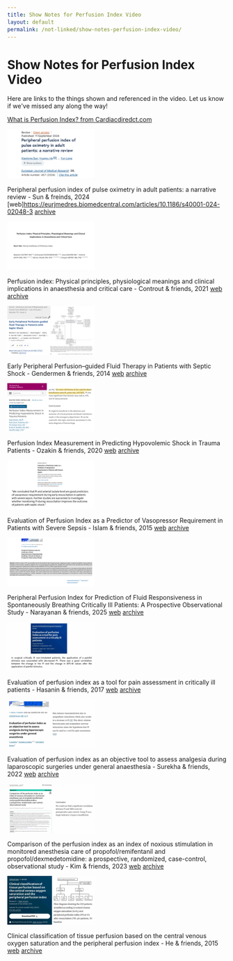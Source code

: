 ```yaml
---
title: Show Notes for Perfusion Index Video
layout: default
permalink: /not-linked/show-notes-perfusion-index-video/
---
```


# Show Notes for Perfusion Index Video

Here are links to the things shown and referenced in the video.  Let us know if we've missed any along the way!

[What is Perfusion Index? from Cardiacdiredct.com](https://www.cardiacdirect.com/what-is-perfusion-index-in-a-pulse-oximeter/#whatisperfusionindex)

<img src="https://raw.githubusercontent.com/rykerrmedical/website-files/main/images/show-notes-perfusion-index-video/1-sun-2024.jpeg" alt="edapp cert example" width="200"/>

Peripheral perfusion index of pulse oximetry in adult patients: a narrative review - Sun & freinds, 2024 [web]https://eurjmedres.biomedcentral.com/articles/10.1186/s40001-024-02048-3 [archive](https://archive.org/details/perfusion-index-video/1-sun-2024)

<img src="https://raw.githubusercontent.com/rykerrmedical/website-files/main/images/show-notes-perfusion-index-video/2-countrot-2021.jpeg" alt="edapp cert example" width="200"/>

Perfusion index: Physical principles, physiological meanings and clinical implications in anaesthesia and critical care - Controut & friends, 2021 [web](https://www.sciencedirect.com/science/article/abs/pii/S2352556821001685) [archive](https://archive.org/details/perfusion-index-video/2-countrot-2021)

<img src="https://raw.githubusercontent.com/rykerrmedical/website-files/main/images/show-notes-perfusion-index-video/3-genderen-2015.jpeg" alt="edapp cert example" width="200"/>

Early Peripheral Perfusion–guided Fluid Therapy in Patients with Septic Shock - Gendermen & friends, 2014 [web](https://www.atsjournals.org/doi/10.1164/rccm.201408-1575LE) [archive](https://archive.org/details/perfusion-index-video/3-genderen-2015)

<img src="https://raw.githubusercontent.com/rykerrmedical/website-files/main/images/show-notes-perfusion-index-video/4-ozakin-2020.jpeg" alt="edapp cert example" width="200"/>

Perfusion Index Measurement in Predicting Hypovolemic Shock in Trauma Patients - Ozakin & friends, 2020 [web](https://pubmed.ncbi.nlm.nih.gov/32439257/) [archive](https://archive.org/details/perfusion-index-video/4-ozakin-2020)

<img src="https://raw.githubusercontent.com/rykerrmedical/website-files/main/images/show-notes-perfusion-index-video/5-islam-2015.jpeg" alt="edapp cert example" width="200"/>

Evaluation of Perfusion Index as a Predictor of Vasopressor Requirement in Patients with Severe Sepsis - Islam & friends, 2015 [web](https://journals.lww.com/shockjournal/abstract/2015/12000/evaluation_of_perfusion_index_as_a_predictor_of.7.aspx) [archive](https://archive.org/details/perfusion-index-video/5-islam-2015)

<img src="https://raw.githubusercontent.com/rykerrmedical/website-files/main/images/show-notes-perfusion-index-video/6-narayanan-2025.jpeg" alt="edapp cert example" width="200"/>

Peripheral Perfusion Index for Prediction of Fluid Responsiveness in Spontaneously Breathing Critically Ill Patients: A Prospective Observational Study - Narayanan & friends, 2025 [web](https://pmc.ncbi.nlm.nih.gov/articles/PMC11915433/) [archive](https://archive.org/details/perfusion-index-video/6-narayanan-2025)

<img src="https://raw.githubusercontent.com/rykerrmedical/website-files/main/images/show-notes-perfusion-index-video/7-hasanin-2016.jpeg" alt="edapp cert example" width="200"/>

Evaluation of perfusion index as a tool for pain assessment in critically ill patients - Hasanin & friends, 2017 [web](https://pubmed.ncbi.nlm.nih.gov/27665572/) [archive](https://archive.org/details/perfusion-index-video/7-hasanin-2016)

<img src="https://raw.githubusercontent.com/rykerrmedical/website-files/main/images/show-notes-perfusion-index-video/8-surekha-2022.jpeg" alt="edapp cert example" width="200"/>

Evaluation of perfusion index as an objective tool to assess analgesia during laparoscopic surgeries under general anaesthesia - Surekha & friends, 2022 [web](https://pmc.ncbi.nlm.nih.gov/articles/PMC9159402/) [archive](https://archive.org/details/perfusion-index-video/8-surekha-2022)

<img src="https://raw.githubusercontent.com/rykerrmedical/website-files/main/images/show-notes-perfusion-index-video/9-kim-2023.jpeg" alt="edapp cert example" width="200"/>

Comparison of the perfusion index as an index of noxious stimulation in monitored anesthesia care of propofol/remifentanil and propofol/dexmedetomidine: a prospective, randomized, case-control, observational study - Kim & friends, 2023 [web](https://bmcanesthesiol.biomedcentral.com/articles/10.1186/s12871-023-02116-x) [archive](https://archive.org/details/perfusion-index-video/9-kim-2023)

<img src="https://raw.githubusercontent.com/rykerrmedical/website-files/main/images/show-notes-perfusion-index-video/10-he-2015.jpeg" alt="edapp cert example" width="200"/>

Clinical classification of tissue perfusion based on the central venous oxygen saturation and the peripheral perfusion index - He & friends, 2015 [web](https://link.springer.com/article/10.1186/s13054-015-1057-8) [archive](https://archive.org/details/perfusion-index-video/10-he-2015)


